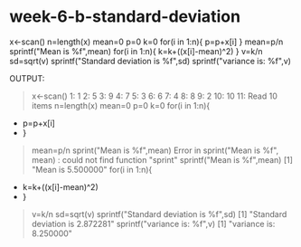 # week-6-b-standard-deviation
x<-scan()
n=length(x)
mean=0
p=0
k=0
for(i in 1:n){
  p=p+x[i]
}
mean=p/n
sprintf("Mean is %f",mean)
for(i in 1:n){
  k=k+((x[i]-mean)^2)
}
  v=k/n
  sd=sqrt(v)
  sprintf("Standard deviation is %f",sd)
  sprintf("variance is: %f",v)
  
  
  
  OUTPUT:
  > x<-scan()
1: 1
2: 5
3: 9
4: 7
5: 3
6: 6
7: 4
8: 8
9: 2
10: 10
11: 
Read 10 items
> n=length(x)
> mean=0
> p=0
> k=0
> for(i in 1:n){
+   p=p+x[i]
+ }
> mean=p/n
> sprint("Mean is %f",mean)
Error in sprint("Mean is %f", mean) : could not find function "sprint"
> sprintf("Mean is %f",mean)
[1] "Mean is 5.500000"
> for(i in 1:n){
+   k=k+((x[i]-mean)^2)
+ }
>   v=k/n
>   sd=sqrt(v)
>   sprintf("Standard deviation is %f",sd)
[1] "Standard deviation is 2.872281"
>   sprintf("variance is: %f",v)
[1] "variance is: 8.250000"
> 
